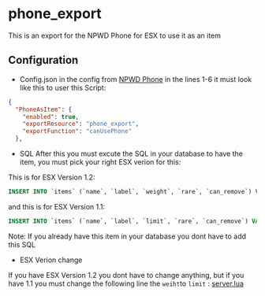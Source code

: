 # phone_export
 This is an export for the NPWD Phone for ESX to use it as an item

## Configuration

- Config.json
in the config from [NPWD Phone](https://github.com/project-error/npwd/blob/master/config.json) in the lines 1-6 it must look like this to user this Script:

```json
{
  "PhoneAsItem": {
    "enabled": true,
    "exportResource": "phone_export",
    "exportFunction": "canUsePhone"
  },
  ```
- SQL
After this you must excute the SQL in your database to have the item, you must pick your right ESX verion for this:

This is for ESX Version 1.2:

```sql
INSERT INTO `items` (`name`, `label`, `weight`, `rare`, `can_remove`) VALUES ('phone', 'Phone', 1, 0, 1);
```

and this is for ESX Version 1.1:

```sql
INSERT INTO `items` (`name`, `label`, `limit`, `rare`, `can_remove`) VALUES ('phone', 'Phone', 1, 0, 1);
```

Note: If you already have this item in your database you dont have to add this SQL

- ESX Verion change

If you have ESX Version 1.2 you dont have to change anything, but if you have 1.1 you must change the following line the `weiht`to `limit` :
[server.lua](https://github.com/Sander2222/phone_export/blob/main/server.lua#L9)
